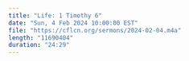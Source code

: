 ```yaml
---
title: "Life: 1 Timothy 6"
date: "Sun, 4 Feb 2024 10:00:00 EST"
file: "https://cflcn.org/sermons/2024-02-04.m4a"
length: "11690404"
duration: "24:29"
---
```

